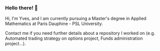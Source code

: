 ### Hello there! 👋

Hi, I'm Yves, and I am currently pursuing a Master's degree in Applied Mathematics at Paris Dauphine - PSL University. 

Contact me if you need further details about a repository I worked on (e.g. Automated trading strategy on options project, Funds administration project...). 
<!--
**yvesleconte/yvesleconte** is a ✨ _special_ ✨ repository because its `README.md` (this file) appears on your GitHub profile.

Here are some ideas to get you started:

- 🔭 I’m currently working on ...
- 🌱 I’m currently learning ...
- 👯 I’m looking to collaborate on ...
- 🤔 I’m looking for help with ...
- 💬 Ask me about ...
- 📫 How to reach me: ...
- 😄 Pronouns: ...
- ⚡ Fun fact: ...
-->

